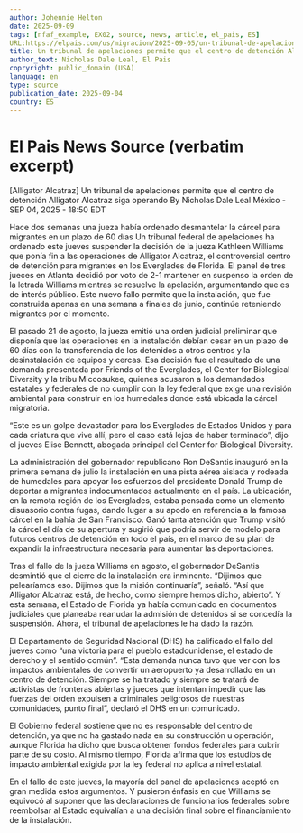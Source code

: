 ```yaml
---
author: Johennie Helton
date: 2025-09-09
tags: [nfaf_example, EX02, source, news, article, el_pais, ES]
URL:https://elpais.com/us/migracion/2025-09-05/un-tribunal-de-apelaciones-permite-que-el-centro-de-detencion-alligator-alcatraz-siga-operando.html
title: Un tribunal de apelaciones permite que el centro de detención Alligator Alcatraz siga operando 
author_text: Nicholas Dale Leal, El Pais  
copryright: public_domain (USA)
language: en
type: source
publication_date: 2025-09-04
country: ES
---
```


# El Pais News Source (verbatim excerpt)
[Alligator Alcatraz]
Un tribunal de apelaciones permite que el centro de detención Alligator Alcatraz siga operando
By Nicholas Dale Leal México - SEP 04, 2025 - 18:50 EDT

Hace dos semanas una jueza había ordenado desmantelar la cárcel para migrantes en un plazo de 60 días
Un tribunal federal de apelaciones ha ordenado este jueves suspender la decisión de la jueza Kathleen Williams que ponía fin a las operaciones de Alligator Alcatraz, el controversial centro de detención para migrantes en los Everglades de Florida. El panel de tres jueces en Atlanta decidió por voto de 2-1 mantener en suspenso la orden de la letrada Williams mientras se resuelve la apelación, argumentando que es de interés público. Este nuevo fallo permite que la instalación, que fue construida apenas en una semana a finales de junio, continúe reteniendo migrantes por el momento.

El pasado 21 de agosto, la jueza emitió una orden judicial preliminar que disponía que las operaciones en la instalación debían cesar en un plazo de 60 días con la transferencia de los detenidos a otros centros y la desinstalación de equipos y cercas. Esa decisión fue el resultado de una demanda presentada por Friends of the Everglades, el Center for Biological Diversity y la tribu Miccosukee, quienes acusaron a los demandados estatales y federales de no cumplir con la ley federal que exige una revisión ambiental para construir en los humedales donde está ubicada la cárcel migratoria.

“Este es un golpe devastador para los Everglades de Estados Unidos y para cada criatura que vive allí, pero el caso está lejos de haber terminado”, dijo el jueves Elise Bennett, abogada principal del Center for Biological Diversity.

La administración del gobernador republicano Ron DeSantis inauguró en la primera semana de julio la instalación en una pista aérea aislada y rodeada de humedales para apoyar los esfuerzos del presidente Donald Trump de deportar a migrantes indocumentados actualmente en el país. La ubicación, en la remota región de los Everglades, estaba pensada como un elemento disuasorio contra fugas, dando lugar a su apodo en referencia a la famosa cárcel en la bahía de San Francisco. Ganó tanta atención que Trump visitó la cárcel el día de su apertura y sugirió que podría servir de modelo para futuros centros de detención en todo el país, en el marco de su plan de expandir la infraestructura necesaria para aumentar las deportaciones.

Tras el fallo de la jueza Williams en agosto, el gobernador DeSantis desmintió que el cierre de la instalación era inminente. “Dijimos que pelearíamos eso. Dijimos que la misión continuaría”, señaló. “Así que Alligator Alcatraz está, de hecho, como siempre hemos dicho, abierto”. Y esta semana, el Estado de Florida ya había comunicado en documentos judiciales que planeaba reanudar la admisión de detenidos si se concedía la suspensión. Ahora, el tribunal de apelaciones le ha dado la razón.

El Departamento de Seguridad Nacional (DHS) ha calificado el fallo del jueves como “una victoria para el pueblo estadounidense, el estado de derecho y el sentido común”. “Esta demanda nunca tuvo que ver con los impactos ambientales de convertir un aeropuerto ya desarrollado en un centro de detención. Siempre se ha tratado y siempre se tratará de activistas de fronteras abiertas y jueces que intentan impedir que las fuerzas del orden expulsen a criminales peligrosos de nuestras comunidades, punto final”, declaró el DHS en un comunicado.

El Gobierno federal sostiene que no es responsable del centro de detención, ya que no ha gastado nada en su construcción u operación, aunque Florida ha dicho que busca obtener fondos federales para cubrir parte de su costo. Al mismo tiempo, Florida afirma que los estudios de impacto ambiental exigida por la ley federal no aplica a nivel estatal.

En el fallo de este jueves, la mayoría del panel de apelaciones aceptó en gran medida estos argumentos. Y pusieron énfasis en que Williams se equivocó al suponer que las declaraciones de funcionarios federales sobre reembolsar al Estado equivalían a una decisión final sobre el financiamiento de la instalación.


